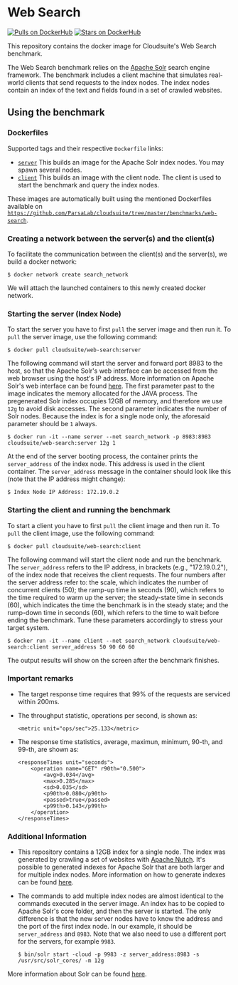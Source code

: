 # Web Search #

[![Pulls on DockerHub][dhpulls]][dhrepo]
[![Stars on DockerHub][dhstars]][dhrepo]

This repository contains the docker image for Cloudsuite's Web Search benchmark.

The Web Search benchmark relies on the [Apache Solr][apachesolr] search engine framework. The benchmark includes a client machine that simulates real-world clients that send requests to the index nodes. The index nodes contain an index of the text and fields found in a set of crawled websites.

## Using the benchmark ##

### Dockerfiles ###

Supported tags and their respective `Dockerfile` links:

- [`server`][serverdocker] This builds an image for the Apache Solr index nodes. You may spawn several nodes.
- [`client`][clientdocker] This builds an image with the client node. The client is used to start the benchmark and query the index nodes.

These images are automatically built using the mentioned Dockerfiles available on [`https://github.com/ParsaLab/cloudsuite/tree/master/benchmarks/web-search`][repo].

### Creating a network between the server(s) and the client(s)

To facilitate the communication between the client(s) and the server(s), we build a docker network:

	$ docker network create search_network

We will attach the launched containers to this newly created docker network.

### Starting the server (Index Node) ###

To start the server you have to first `pull` the server image and then run it. To `pull` the server image, use the following command:

	$ docker pull cloudsuite/web-search:server

The following command will start the server and forward port 8983 to the host, so that the Apache Solr's web interface can be accessed from the web browser using the host's IP address. More information on Apache Solr's web interface can be found [here][solrui]. The first parameter past to the image indicates the memory allocated for the JAVA process. The pregenerated Solr index occupies 12GB of memory, and therefore we use `12g` to avoid disk accesses. The second parameter indicates the number of Solr nodes. Because the index is for a single node only, the aforesaid parameter should be `1` always.

	$ docker run -it --name server --net search_network -p 8983:8983 cloudsuite/web-search:server 12g 1

At the end of the server booting process, the container prints the `server_address` of the index node. This address is used in the client container. The `server_address` message in the container should look like this (note that the IP address might change):

	$ Index Node IP Address: 172.19.0.2

### Starting the client and running the benchmark ###

To start a client you have to first `pull` the client image and then run it. To `pull` the client image, use the following command:

	$ docker pull cloudsuite/web-search:client

The following command will start the client node and run the benchmark. The `server_address` refers to the IP address, in brackets (e.g., "172.19.0.2"), of the index node that receives the client requests. The four numbers after the server address refer to: the scale, which indicates the number of concurrent clients (50); the ramp-up time in seconds (90), which refers to the time required to warm up the server; the steady-state time in seconds (60), which indicates the time the benchmark is in the steady state; and the rump-down time in seconds (60), which refers to the time to wait before ending the benchmark. Tune these parameters accordingly to stress your target system.

	$ docker run -it --name client --net search_network cloudsuite/web-search:client server_address 50 90 60 60  

The output results will show on the screen after the benchmark finishes.

### Important remarks ###

- The target response time requires that 99% of the requests are serviced within 200ms.

- The throughput statistic, operations per second, is shown as:

	`<metric unit="ops/sec">25.133</metric>`

- The response time statistics, average, maximun, minimum, 90-th, and 99-th, are shown as:

	```
	<responseTimes unit="seconds">
   		<operation name="GET" r90th="0.500">
   			<avg>0.034</avg>
   			<max>0.285</max>
   			<sd>0.035</sd>
   			<p90th>0.080</p90th>
   			<passed>true</passed>
   			<p99th>0.143</p99th>
   		</operation>
	</responseTimes>
	```

### Additional Information ###

- This repository contains a 12GB index for a single node. The index was generated by crawling a set of websites with [Apache Nutch][apachenutch]. It's possible to generated indexes for Apache Solr that are both larger and for multiple index nodes. More information on how to generate indexes can be found [here][nutchtutorial].

- The commands to add multiple index nodes are almost identical to the commands executed in the server image. An index has to be copied to Apache Solr's core folder, and then the server is started. The only difference is that the new server nodes have to know the address and the port of the first index node. In our example, it should be `server_address` and `8983`. Note that we also need to use a different port for the servers, for example `9983`.

	```
	$ bin/solr start -cloud -p 9983 -z server_address:8983 -s /usr/src/solr_cores/ -m 12g
	```
More information about Solr can be found [here][solrmanual].

[datadocker]: https://github.com/ParsaLab/cloudsuite/blob/master/benchmarks/web-search/data/Dockerfile "Data volume Dockerfile"
[serverdocker]: https://github.com/ParsaLab/cloudsuite/blob/master/benchmarks/web-search/server/Dockerfile "Server Dockerfile"
[clientdocker]: https://github.com/ParsaLab/cloudsuite/blob/master/benchmarks/web-search/client/Dockerfile "Client Dockerfile"
[solrui]: https://cwiki.apache.org/confluence/display/solr/Overview+of+the+Solr+Admin+UI "Apache Solr UI"
[solrmanual]: https://cwiki.apache.org/confluence/display/solr/Apache+Solr+Reference+Guide "Apache Solr Manual"
[nutchtutorial]: https://wiki.apache.org/nutch/NutchTutorial "Nutch Tutorial"
[apachesolr]: https://github.com/apache/solr "Apache Solr"
[apachenutch]: https://github.com/apache/nutch "Apache Nutch"
[repo]: https://github.com/ParsaLab/cloudsuite/tree/master/benchmarks/web-search "Web Search GitHub Repo"
[dhrepo]: https://hub.docker.com/r/cloudsuite/web-search/ "DockerHub Page"
[dhpulls]: https://img.shields.io/docker/pulls/cloudsuite/web-search.svg "Go to DockerHub Page"
[dhstars]: https://img.shields.io/docker/stars/cloudsuite/web-search.svg "Go to DockerHub Page"
